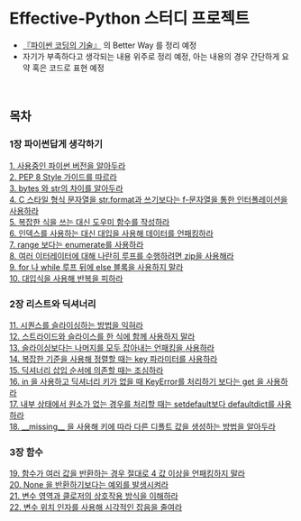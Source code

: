 # Effective-Python 스터디 프로젝트


* [『파이썬 코딩의 기술』](http://book.naver.com/bookdb/book_detail.nhn?bid=10382589) 의 Better Way 를 정리 예정
* 자기가 부족하다고 생각되는 내용 위주로 정리 예정, 아는 내용의 경우 간단하게 요약 혹은 코드로 표현 예정

<br>

## 목차


### 1장 파이썬답게 생각하기  
  
[1. 사용중인 파이썬 버전을 알아두라](./summary/BetterWay01.md)  
[2. PEP 8 Style 가이드를 따르라](./summary/BetterWay02.md)  
[3. bytes 와 str의 차이를 알아두라](./summary/BetterWay03.md)  
[4. C 스타일 형식 문자열을 str.format과 쓰기보다는 f-문자열을 통한 인터폴레이션을 사용하라](./summary/BetterWay04.md)  
[5. 복잡한 식을 쓰는 대신 도우미 함수를 작성하라](./summary/BetterWay05.md)  
[6. 인덱스를 사용하는 대신 대입을 사용해 데이터를 언패킹하라](./summary/BetterWay06.md)  
[7. range 보다는 enumerate를 사용하라](./summary/BetterWay07.md)  
[8. 여러 이터레이터에 대해 나란히 루프를 수행하려면 zip을 사용해라](./summary/BetterWay08.md)  
[9. for 나 while 루프 뒤에 else 블록을 사용하지 말라](./summary/BetterWay09.md)  
[10. 대입식을 사용해 반복을 피하라](./summary/BetterWay10.md)  

### 2장 리스트와 딕셔너리
  
[11. 시퀀스를 슬라이싱하는 방법을 익혀라](./summary/BetterWay11.md)  
[12. 스트라이드와 슬라이스를 한 식에 함께 사용하지 말라](./summary/BetterWay12.md)  
[13. 슬라이싱보다는 나머지를 모두 잡아내는 언패킹을 사용하라](./summary/BetterWay13.md)  
[14. 복잡한 기준을 사용해 정렬할 때는 key 파라미터를 사용하라](./summary/BetterWay14.md)  
[15. 딕셔너리 삽입 순서에 의존할 때는 조심하라](./summary/BetterWay15.md)  
[16. in 을 사용하고 딕셔너리 키가 없을 때 KeyError를 처리하기 보다는 get 을 사용하라](./summary/BetterWay16.md)  
[17. 내부 상태에서 원소가 없는 경우를 처리할 때는 setdefault보다 defaultdict를 사용하라](./summary/BetterWay17.md)  
[18. \_\_missing\_\_ 을 사용해 키에 따라 다른 디폴트 값을 생성하는 방법을 알아두라](./summary/BetterWay18.md)  

### 3장 함수
  
[19. 함수가 여러 값을 반환하는 경우 절대로 4 값 이상을 언패킹하지 말라](./summary/BetterWay19.md)  
[20. None 을 반환하기보다는 예외를 발생시켜라](./summary/BetterWay20.md)  
[21. 변수 영역과 클로저의 상호작용 방식을 이해하라](./summary/BetterWay21.md)  
[22. 변수 위치 인자를 사용해 시각적인 잡음을 줄여라](./summary/BetterWay22.md)  
